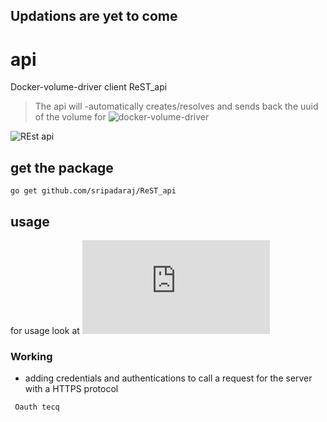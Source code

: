 ## Updations are yet to come 

# api
Docker-volume-driver client ReST_api 

> The api will -automatically creates/resolves and sends back the uuid  of the volume for ![docker-volume-driver](https://github.com/maheshreddy7797/docker-volume-driver) 

![REst api](https://github.com/sripadaraj/ReST_api/blob/master/IMG%20SRC/REst%20API%201%20-%202-02.jpg)
  
## get the package 

 ``` go get github.com/sripadaraj/ReST_api  ```

## usage 
 for usage look at ![HERE](https://github.com/sripadaraj/ReST_api/blob/master/rest/README.md)
 
 ### Working 

- adding credentials and authentications to call a request for the server with a HTTPS protocol

```
 Oauth tecq
 ```
